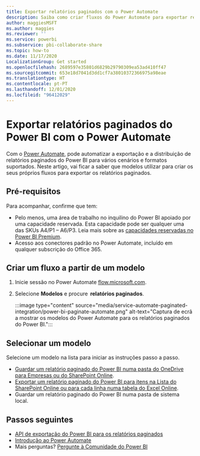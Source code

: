 ```yaml
---
title: Exportar relatórios paginados com o Power Automate
description: Saiba como criar fluxos do Power Automate para exportar relatórios paginados do Power BI.
author: maggiesMSFT
ms.author: maggies
ms.reviewer: ''
ms.service: powerbi
ms.subservice: pbi-collaborate-share
ms.topic: how-to
ms.date: 11/17/2020
LocalizationGroup: Get started
ms.openlocfilehash: 2689597e35801d6829b29790309ea53ad410ff47
ms.sourcegitcommit: 653e18d7041d3dd1cf7a38010372366975a98eae
ms.translationtype: HT
ms.contentlocale: pt-PT
ms.lasthandoff: 12/01/2020
ms.locfileid: "96412029"
---
```

# <a name="export-power-bi-paginated-reports-with-power-automate"></a>Exportar relatórios paginados do Power BI com o Power Automate

Com o [Power Automate](/power-automate/getting-started), pode automatizar a exportação e a distribuição de relatórios paginados do Power BI para vários cenários e formatos suportados. Neste artigo, vai ficar a saber que modelos utilizar para criar os seus próprios fluxos para exportar os relatórios paginados.  

## <a name="prerequisites"></a>Pré-requisitos  

Para acompanhar, confirme que tem:

- Pelo menos, uma área de trabalho no inquilino do Power BI apoiado por uma capacidade reservada. Esta capacidade pode ser qualquer uma das SKUs A4/P1 – A6/P3. Leia mais sobre as [capacidades reservadas no Power BI Premium](../admin/service-premium-what-is.md).
- Acesso aos conectores padrão no Power Automate, incluído em qualquer subscrição do Office 365.

## <a name="create-a-flow-from-a-template"></a>Criar um fluxo a partir de um modelo 

1. Inicie sessão no Power Automate [flow.microsoft.com](https://flow.microsoft.com/). 
1. Selecione **Modelos** e procure  **relatórios paginados**. 

    :::image type="content" source="media/service-automate-paginated-integration/power-bi-paginate-automate.png" alt-text="Captura de ecrã a mostrar os modelos do Power Automate para os relatórios paginados do Power BI.":::

## <a name="select-a-template"></a>Selecionar um modelo 

Selecione um modelo na lista para iniciar as instruções passo a passo.  

- [Guardar um relatório paginado do Power BI numa pasta do OneDrive para Empresas ou do SharePoint Online](service-automate-paginated-onedrive-sharepoint.md).  
- [Exportar um relatório paginado do Power BI para itens na Lista do SharePoint Online ou para cada linha numa tabela do Excel Online](service-automate-paginated-excel-sharepoint-list.md).
- Guardar um relatório paginado do Power BI numa pasta de sistema local.

## <a name="next-steps"></a>Passos seguintes

- [API de exportação do Power BI para os relatórios paginados](../developer/embedded/export-paginated-report.md)
- [Introdução ao Power Automate](/power-automate/getting-started/)
- Mais perguntas? [Pergunte à Comunidade do Power BI](https://community.powerbi.com/)
